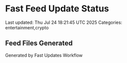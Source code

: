 # Fast Feed Update Status
Last updated: Thu Jul 24 18:21:45 UTC 2025
Categories: entertainment,crypto

## Feed Files Generated

Generated by Fast Updates Workflow
